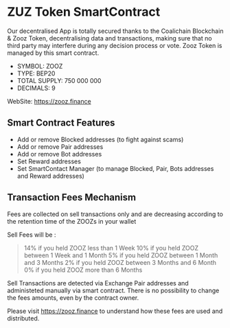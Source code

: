 # ZUZ Token SmartContract

Our decentralised App is totally secured thanks to the Coalichain Blockchain & Zooz Token, decentralising data and transactions, making sure that no third party may interfere during any decision process or vote. Zooz Token is managed by this smart contract.

- SYMBOL: ZOOZ
- TYPE: BEP20
- TOTAL SUPPLY: 750 000 000
- DECIMALS: 9

WebSite: https://zooz.finance


## Smart Contract Features
- Add or remove Blocked addresses (to fight against scams)
- Add or remove Pair addresses
- Add or remove Bot addresses
- Set Reward addresses
- Set SmartContact Manager (to manage Blocked, Pair, Bots addresses and Reward addresses)


## Transaction Fees Mechanism
Fees are collected on sell transactions only and are decreasing according to the retention time of the ZOOZs in your wallet

Sell Fees will be :
> 14% if you held ZOOZ less than 1 Week
> 10% if you held ZOOZ between 1 Week and 1 Month
> 5% if you held ZOOZ between 1 Month and 3 Months
> 2% if you held ZOOZ between 3 Months and 6 Month
> 0% if you held ZOOZ more than 6 Months

Sell Transactions are detected via Exchange Pair addresses and administeted manually via smart contract.
There is no possibility to change the fees amounts, even by the contract owner.

Please visit https://zooz.finance to understand how these fees are used and distributed.